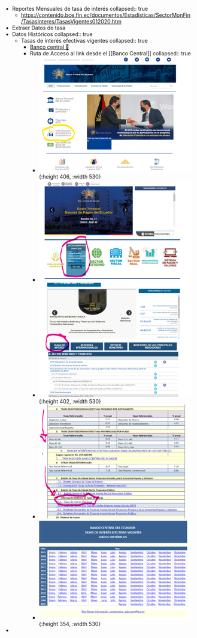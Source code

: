 - Reportes Mensuales de tasa de interés
  collapsed:: true
	- https://contenido.bce.fin.ec/documentos/Estadisticas/SectorMonFin/TasasInteres/TasasVigentes012020.htm
- Extraer Datos de tasa
- Datos Históricos
  collapsed:: true
	- Tasas de interés efectivas vigentes
	  collapsed:: true
		- [Banco central 🔗](https://contenido.bce.fin.ec/documentos/Estadisticas/SectorMonFin/TasasInteres/TasasHistorico.htm)
		- Ruta de Acceso al link desde el [[Banco Central]]
		  collapsed:: true
			- ![image.png](../assets/image_1641776448321_0.png){:height 406, :width 530}
			- ![image.png](../assets/image_1641776503409_0.png)
			- ![image.png](../assets/image_1641776540584_0.png){:height 402, :width 530}
			- ![image.png](../assets/image_1641776664595_0.png)
			- ![image.png](../assets/image_1641776806584_0.png){:height 354, :width 530}
-